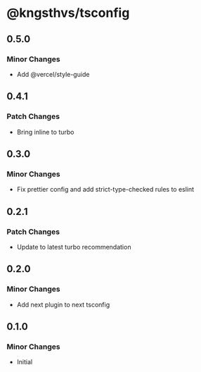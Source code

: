 # @kngsthvs/tsconfig

## 0.5.0

### Minor Changes

- Add @vercel/style-guide

## 0.4.1

### Patch Changes

- Bring inline to turbo

## 0.3.0

### Minor Changes

- Fix prettier config and add strict-type-checked rules to eslint

## 0.2.1

### Patch Changes

- Update to latest turbo recommendation

## 0.2.0

### Minor Changes

- Add next plugin to next tsconfig

## 0.1.0

### Minor Changes

- Initial
